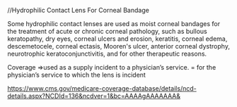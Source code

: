 //Hydrophilic Contact Lens For Corneal Bandage

Some hydrophilic contact lenses are used as moist corneal bandages for the treatment of acute or chronic corneal pathology, such as bullous keratopathy, dry eyes, corneal ulcers and erosion, keratitis, corneal edema, descemetocele, corneal ectasis, Mooren's ulcer, anterior corneal dystrophy, neurotrophic keratoconjunctivitis, and for other therapeutic reasons.

Coverage
=>used as a supply incident to a physician’s service.
= for the physician’s service to which the lens is incident

https://www.cms.gov/medicare-coverage-database/details/ncd-details.aspx?NCDId=136&ncdver=1&bc=AAAAgAAAAAAA&
